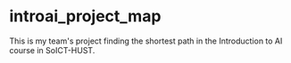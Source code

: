 # introai_project_map
This is my team's project finding the shortest path in the Introduction to AI course in SoICT-HUST.  
